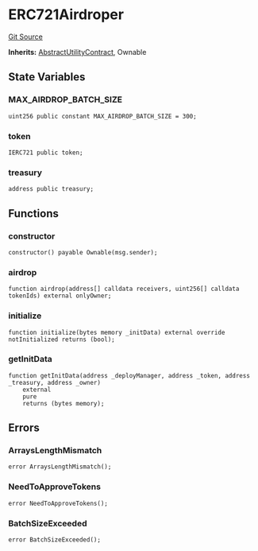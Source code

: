# ERC721Airdroper
[Git Source](https://github.com/SolidityUniversity/smart-deployer/blob/c317992a2ee80ce05c7c36182238c87b8702d943/src/ERC721Airdroper/ERC721Airdroper.sol)

**Inherits:**
[AbstractUtilityContract](/src/UtilityContract/AbstractUtilityContract.sol/abstract.AbstractUtilityContract.md), Ownable


## State Variables
### MAX_AIRDROP_BATCH_SIZE

```solidity
uint256 public constant MAX_AIRDROP_BATCH_SIZE = 300;
```


### token

```solidity
IERC721 public token;
```


### treasury

```solidity
address public treasury;
```


## Functions
### constructor


```solidity
constructor() payable Ownable(msg.sender);
```

### airdrop


```solidity
function airdrop(address[] calldata receivers, uint256[] calldata tokenIds) external onlyOwner;
```

### initialize


```solidity
function initialize(bytes memory _initData) external override notInitialized returns (bool);
```

### getInitData


```solidity
function getInitData(address _deployManager, address _token, address _treasury, address _owner)
    external
    pure
    returns (bytes memory);
```

## Errors
### ArraysLengthMismatch

```solidity
error ArraysLengthMismatch();
```

### NeedToApproveTokens

```solidity
error NeedToApproveTokens();
```

### BatchSizeExceeded

```solidity
error BatchSizeExceeded();
```

